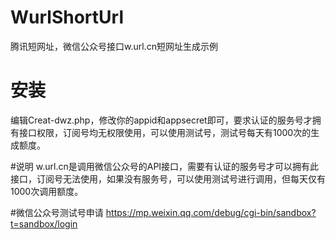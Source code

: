 # WurlShortUrl
腾讯短网址，微信公众号接口w.url.cn短网址生成示例

# 安装
编辑Creat-dwz.php，修改你的appid和appsecret即可，要求认证的服务号才拥有接口权限，订阅号均无权限使用，可以使用测试号，测试号每天有1000次的生成额度。

#说明
w.url.cn是调用微信公众号的API接口，需要有认证的服务号才可以拥有此接口，订阅号无法使用，如果没有服务号，可以使用测试号进行调用，但每天仅有1000次调用额度。

#微信公众号测试号申请
https://mp.weixin.qq.com/debug/cgi-bin/sandbox?t=sandbox/login
